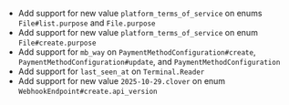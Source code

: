 * Add support for new value `platform_terms_of_service` on enums `File#list.purpose` and `File.purpose`
* Add support for new value `platform_terms_of_service` on enum `File#create.purpose`
* Add support for `mb_way` on `PaymentMethodConfiguration#create`, `PaymentMethodConfiguration#update`, and `PaymentMethodConfiguration`
* Add support for `last_seen_at` on `Terminal.Reader`
* Add support for new value `2025-10-29.clover` on enum `WebhookEndpoint#create.api_version`